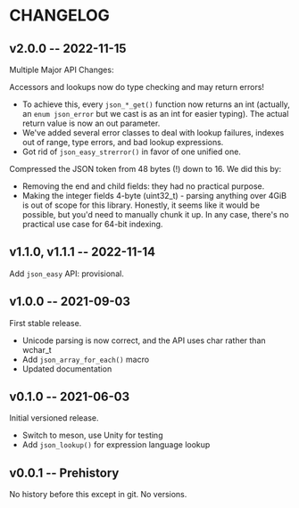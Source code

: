 # CHANGELOG

## v2.0.0 -- 2022-11-15

Multiple Major API Changes:

Accessors and lookups now do type checking and may return errors!

- To achieve this, every `json_*_get()` function now returns an int (actually,
  an `enum json_error` but we cast is as an int for easier typing). The actual
  return value is now an out parameter.
- We've added several error classes to deal with lookup failures, indexes out of
  range, type errors, and bad lookup expressions.
- Got rid of `json_easy_strerror()` in favor of one unified one.

Compressed the JSON token from 48 bytes (!) down to 16. We did this by:

- Removing the end and child fields: they had no practical purpose.
- Making the integer fields 4-byte (uint32_t) - parsing anything over 4GiB is
  out of scope for this library. Honestly, it seems like it would be possible,
  but you'd need to manually chunk it up. In any case, there's no practical use
  case for 64-bit indexing.

## v1.1.0, v1.1.1 -- 2022-11-14

Add `json_easy` API: provisional.

## v1.0.0 -- 2021-09-03

First stable release.

- Unicode parsing is now correct, and the API uses char rather than wchar_t
- Add `json_array_for_each()` macro
- Updated documentation

## v0.1.0 -- 2021-06-03

Initial versioned release.

- Switch to meson, use Unity for testing
- Add `json_lookup()` for expression language lookup

## v0.0.1 -- Prehistory

No history before this except in git. No versions.
